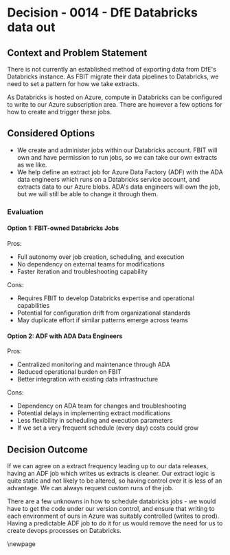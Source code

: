 # Decision - 0014 - DfE Databricks data out

## Context and Problem Statement

There is not currently an established method of exporting data from DfE's Databricks instance. As FBIT migrate their data pipelines to Databricks, we need to set a pattern for how we take extracts.

As Databricks is hosted on Azure, compute in Databricks can be configured to write to our Azure subscription area. There are however a few options for how to create and trigger these jobs.

## Considered Options

* We create and administer jobs within our Databricks account. FBIT will own and have permission to run jobs, so we can take our own extracts as we like.
* We help define an extract job for Azure Data Factory (ADF) with the ADA data engineers which runs on a Databricks service account, and extracts data to our Azure blobs. ADA's data engineers will own the job, but we will still be able to change it through them.

### Evaluation

#### Option 1: FBIT-owned Databricks Jobs

Pros:

* Full autonomy over job creation, scheduling, and execution
* No dependency on external teams for modifications
* Faster iteration and troubleshooting capability

Cons:

* Requires FBIT to develop Databricks expertise and operational capabilities
* Potential for configuration drift from organizational standards
* May duplicate effort if similar patterns emerge across teams

#### Option 2: ADF with ADA Data Engineers

Pros:

* Centralized monitoring and maintenance through ADA
* Reduced operational burden on FBIT
* Better integration with existing data infrastructure

Cons:

* Dependency on ADA team for changes and troubleshooting
* Potential delays in implementing extract modifications
* Less flexibility in scheduling and execution parameters
* If we set a very frequent schedule (every day) costs could grow

## Decision Outcome

If we can agree on a extract frequency leading up to our data releases, having an ADF job which writes us extracts is cleaner. Our extract logic is quite static and not likely to be altered, so having control over it is less of an advantage. We can always request custom runs of the job.

There are a few unknowns in how to schedule databricks jobs - we would have to get the code under our version control, and ensure that writing to each environment of ours in Azure was suitably controlled (writes to prod). Having a predictable ADF job to do it for us would remove the need for us to create devops processes on Databricks.

<!-- Leave the rest of this page blank -->
\newpage
